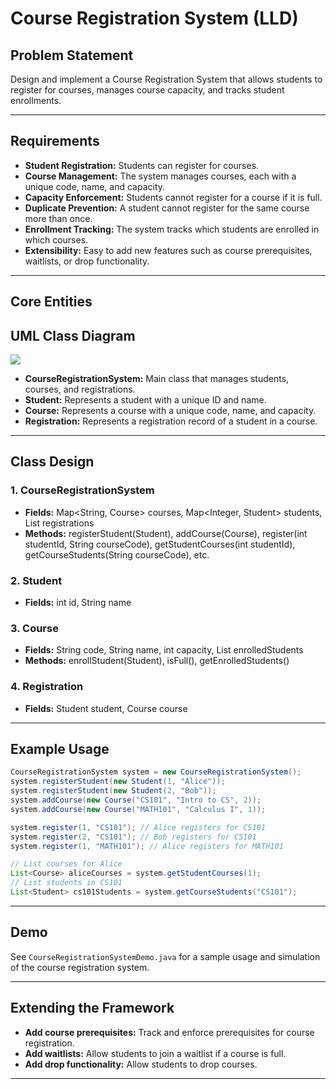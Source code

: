 # Course Registration System (LLD)

## Problem Statement

Design and implement a Course Registration System that allows students to register for courses, manages course capacity, and tracks student enrollments.

---

## Requirements

- **Student Registration:** Students can register for courses.
- **Course Management:** The system manages courses, each with a unique code, name, and capacity.
- **Capacity Enforcement:** Students cannot register for a course if it is full.
- **Duplicate Prevention:** A student cannot register for the same course more than once.
- **Enrollment Tracking:** The system tracks which students are enrolled in which courses.
- **Extensibility:** Easy to add new features such as course prerequisites, waitlists, or drop functionality.

---

## Core Entities

## UML Class Diagram

![](../../../../uml-diagrams/class-diagrams/CourseRegistrationSystem-class-diagram.png)

- **CourseRegistrationSystem:** Main class that manages students, courses, and registrations.
- **Student:** Represents a student with a unique ID and name.
- **Course:** Represents a course with a unique code, name, and capacity.
- **Registration:** Represents a registration record of a student in a course.

---

## Class Design

### 1. CourseRegistrationSystem
- **Fields:** Map<String, Course> courses, Map<Integer, Student> students, List<Registration> registrations
- **Methods:** registerStudent(Student), addCourse(Course), register(int studentId, String courseCode), getStudentCourses(int studentId), getCourseStudents(String courseCode), etc.

### 2. Student
- **Fields:** int id, String name

### 3. Course
- **Fields:** String code, String name, int capacity, List<Student> enrolledStudents
- **Methods:** enrollStudent(Student), isFull(), getEnrolledStudents()

### 4. Registration
- **Fields:** Student student, Course course

---

## Example Usage

```java
CourseRegistrationSystem system = new CourseRegistrationSystem();
system.registerStudent(new Student(1, "Alice"));
system.registerStudent(new Student(2, "Bob"));
system.addCourse(new Course("CS101", "Intro to CS", 2));
system.addCourse(new Course("MATH101", "Calculus I", 1));

system.register(1, "CS101"); // Alice registers for CS101
system.register(2, "CS101"); // Bob registers for CS101
system.register(1, "MATH101"); // Alice registers for MATH101

// List courses for Alice
List<Course> aliceCourses = system.getStudentCourses(1);
// List students in CS101
List<Student> cs101Students = system.getCourseStudents("CS101");
```

---

## Demo

See `CourseRegistrationSystemDemo.java` for a sample usage and simulation of the course registration system.

---

## Extending the Framework

- **Add course prerequisites:** Track and enforce prerequisites for course registration.
- **Add waitlists:** Allow students to join a waitlist if a course is full.
- **Add drop functionality:** Allow students to drop courses.

---